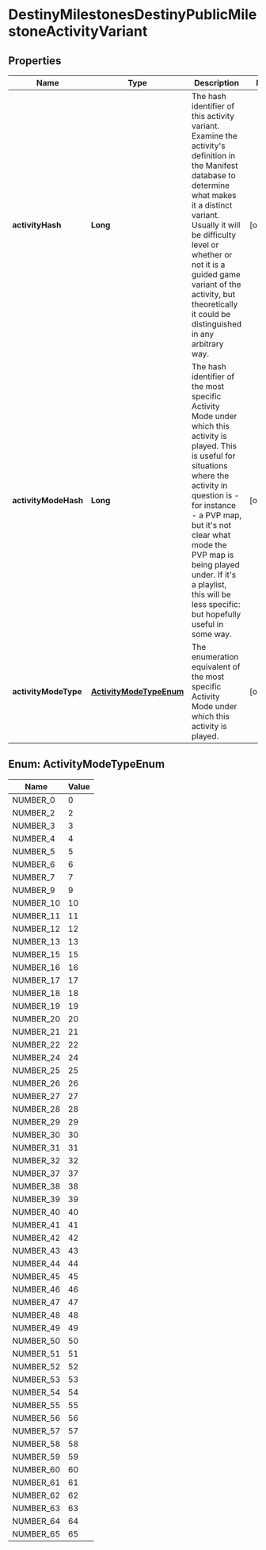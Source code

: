 
# DestinyMilestonesDestinyPublicMilestoneActivityVariant

## Properties
Name | Type | Description | Notes
------------ | ------------- | ------------- | -------------
**activityHash** | **Long** | The hash identifier of this activity variant. Examine the activity&#39;s definition in the Manifest database to determine what makes it a distinct variant. Usually it will be difficulty level or whether or not it is a guided game variant of the activity, but theoretically it could be distinguished in any arbitrary way. |  [optional]
**activityModeHash** | **Long** | The hash identifier of the most specific Activity Mode under which this activity is played. This is useful for situations where the activity in question is - for instance - a PVP map, but it&#39;s not clear what mode the PVP map is being played under. If it&#39;s a playlist, this will be less specific: but hopefully useful in some way. |  [optional]
**activityModeType** | [**ActivityModeTypeEnum**](#ActivityModeTypeEnum) | The enumeration equivalent of the most specific Activity Mode under which this activity is played. |  [optional]


<a name="ActivityModeTypeEnum"></a>
## Enum: ActivityModeTypeEnum
Name | Value
---- | -----
NUMBER_0 | 0
NUMBER_2 | 2
NUMBER_3 | 3
NUMBER_4 | 4
NUMBER_5 | 5
NUMBER_6 | 6
NUMBER_7 | 7
NUMBER_9 | 9
NUMBER_10 | 10
NUMBER_11 | 11
NUMBER_12 | 12
NUMBER_13 | 13
NUMBER_15 | 15
NUMBER_16 | 16
NUMBER_17 | 17
NUMBER_18 | 18
NUMBER_19 | 19
NUMBER_20 | 20
NUMBER_21 | 21
NUMBER_22 | 22
NUMBER_24 | 24
NUMBER_25 | 25
NUMBER_26 | 26
NUMBER_27 | 27
NUMBER_28 | 28
NUMBER_29 | 29
NUMBER_30 | 30
NUMBER_31 | 31
NUMBER_32 | 32
NUMBER_37 | 37
NUMBER_38 | 38
NUMBER_39 | 39
NUMBER_40 | 40
NUMBER_41 | 41
NUMBER_42 | 42
NUMBER_43 | 43
NUMBER_44 | 44
NUMBER_45 | 45
NUMBER_46 | 46
NUMBER_47 | 47
NUMBER_48 | 48
NUMBER_49 | 49
NUMBER_50 | 50
NUMBER_51 | 51
NUMBER_52 | 52
NUMBER_53 | 53
NUMBER_54 | 54
NUMBER_55 | 55
NUMBER_56 | 56
NUMBER_57 | 57
NUMBER_58 | 58
NUMBER_59 | 59
NUMBER_60 | 60
NUMBER_61 | 61
NUMBER_62 | 62
NUMBER_63 | 63
NUMBER_64 | 64
NUMBER_65 | 65




